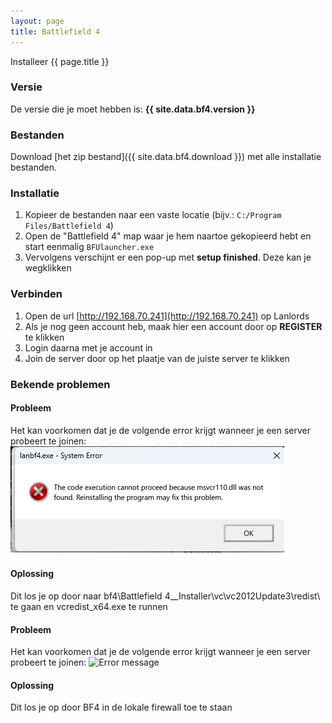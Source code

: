 ```yaml
---
layout: page
title: Battlefield 4
---
```


Installeer {{ page.title }}

### Versie

De versie die je moet hebben is: **{{ site.data.bf4.version }}**

### Bestanden

Download [het zip bestand]({{ site.data.bf4.download }}) met alle
installatie bestanden.

### Installatie

1. Kopieer de bestanden naar een vaste locatie (bijv.: `C:/Program Files/Battlefield 4`)
2. Open de "Battlefield 4" map waar je hem naartoe gekopieerd hebt en start eenmalig `BFUlauncher.exe`
3. Vervolgens verschijnt er een pop-up met **setup finished**. Deze kan je wegklikken

### Verbinden

1. Open de url [http://192.168.70.241](http://192.168.70.241) op Lanlords
2. Als je nog geen account heb, maak hier een account door op **REGISTER** te klikken
3. Login daarna met je account in
4. Join de server door op het plaatje van de juiste server te klikken

### Bekende problemen

#### Probleem
Het kan voorkomen dat je de volgende error krijgt wanneer je een server probeert te joinen: 
![Error message](/assets/img/game/bf4-error-01.jpg)

#### Oplossing
Dit los je op door naar bf4\Battlefield 4\__Installer\vc\vc2012Update3\redist\ te gaan en vcredist_x64.exe te runnen

#### Probleem
Het kan voorkomen dat je de volgende error krijgt wanneer je een server probeert te joinen: 
![Error message](/assets/img/game/bf4-error-02.jpg)

#### Oplossing
Dit los je op door BF4 in de lokale firewall toe te staan
